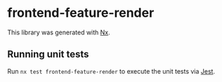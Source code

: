 # frontend-feature-render

This library was generated with [Nx](https://nx.dev).

## Running unit tests

Run `nx test frontend-feature-render` to execute the unit tests via [Jest](https://jestjs.io).
